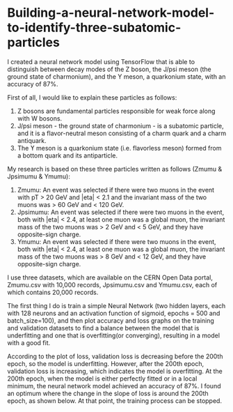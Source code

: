 # Building-a-neural-network-model-to-identify-three-subatomic-particles
I created a neural network model using TensorFlow that is able to distinguish between decay modes of the Z boson, the J/psi meson (the ground state of charmonium), and the Y meson, a quarkonium state, with an accuracy of 87%.

First of all, I would like to explain these particles as follows:

1) Z bosons are fundamental particles responsible for weak force along with W bosons.
2) J/psi meson - the ground state of charmonium - is a subatomic particle, and it is a flavor-neutral meson consisting of a charm quark and a charm antiquark.
3) The ϒ meson is a quarkonium state (i.e. flavorless meson) formed from a bottom quark and its antiparticle.

My research is based on these three particles written as follows (Zmumu & Jpsimumu & Ymumu):

1) Zmumu: An event was selected if there were two muons in the event with pT > 20 GeV and |eta| < 2.1 and the invariant mass of the two muons was > 60 GeV and < 120 GeV.
2) Jpsimumu: An event was selected if there were two muons in the event, both with |eta| < 2.4, at least one muon was a global muon, the invariant mass of the two muons was > 2 GeV and < 5 GeV, and they have opposite-sign charge.
3) Ymumu: An event was selected if there were two muons in the event, both with |eta| < 2.4, at least one muon was a global muon, the invariant mass of the two muons was > 8 GeV and < 12 GeV, and they have opposite-sign charge.

I use three datasets, which are available on the CERN Open Data portal, Zmumu.csv with 10,000 records, Jpsimumu.csv and Ymumu.csv, each of which contains 20,000 records.

The first thing I do is train a simple Neural Network (two hidden layers, each with 128 neurons and an activation function of sigmoid, epochs = 500 and batch_size=100), and then plot accuracy and loss graphs on the training and validation datasets to find a balance between the model that is underfitting and one that is overfitting(or converging), resulting in a model with a good fit.

According to the plot of loss, validation loss is decreasing before the 200th epoch, so the model is underfitting. However, after the 200th epoch, validation loss is increasing, which indicates the model is overfitting. At the 200th epoch, when the model is either perfectly fitted or in a local minimum, the neural network model achieved an accuracy of 87%. I found an optimum where the change in the slope of loss is around the 200th epoch, as shown below. At that point, the training process can be stopped.
